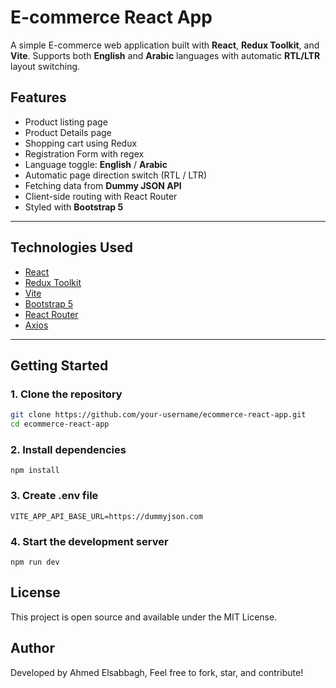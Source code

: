 # E-commerce React App

A simple E-commerce web application built with **React**, **Redux Toolkit**, and **Vite**. Supports both **English** and **Arabic** languages with automatic **RTL/LTR** layout switching.

## Features

- Product listing page
- Product Details page
- Shopping cart using Redux
- Registration Form with regex
- Language toggle: **English** / **Arabic**
- Automatic page direction switch (RTL / LTR)
- Fetching data from **Dummy JSON API**
- Client-side routing with React Router
- Styled with **Bootstrap 5**

---

## Technologies Used

- [React](https://react.dev/)
- [Redux Toolkit](https://redux-toolkit.js.org/)
- [Vite](https://vitejs.dev/)
- [Bootstrap 5](https://getbootstrap.com/)
- [React Router](https://reactrouter.com/)
- [Axios](https://axios-http.com/)

---

## Getting Started

### 1. Clone the repository

```bash
git clone https://github.com/your-username/ecommerce-react-app.git
cd ecommerce-react-app
```

### 2. Install dependencies
```
npm install
```

### 3. Create .env file
```
VITE_APP_API_BASE_URL=https://dummyjson.com
```
### 4. Start the development server
```
npm run dev
```

## License
This project is open source and available under the MIT License.

## Author
Developed by Ahmed Elsabbagh,
Feel free to fork, star, and contribute!


